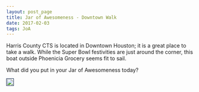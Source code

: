 ```yaml
---
layout: post_page
title: Jar of Awesomeness - Downtown Walk
date: 2017-02-03
tags: JoA
---
```

Harris County CTS is located in Downtown Houston; it is a great place to take a walk. While the Super Bowl festivities are just around the corner, this boat outside Phoenicia Grocery seems fit to sail.

What did you put in your Jar of Awesomeness today?

<img src="https://lh3.googleusercontent.com/joN-WkhXGi39_HQbcQilL14rWJlS4xt2FF4CTXGUYUEblipFrZy6KFNq160lCrjK8yaDrAWIDZf0tMnTdNxuJ6Gb8AUtcRoYjYITuO7GGKQe6hEEZi9UQzi4XqdSZCt2Pj6MuwuPz1KM_2dqDKXssbRmTY_LAJw-1LqEQKLMB-5FC2G__yXWNCKEYmt9bEhjSkfUdJl4qlPg2icD7ilJj8ZqzTWVgBK-vFSK3Wyc-aZfed6Lgy1JdLSOxpm_lsdZRvyrQti42ugPUUD-jKv1R8jJZ0stm6Edqf_9za9z-rl00KAhF86h57qCU-3Fj7PtbheUq6V5zfxssMbqxeHZK5m981tEtm4uVfdetKA6D6VUoaDbgvDAVWawFWyAcFaZwgc-5sJ4_fIQ1Xaq3QzzbepSm3MCvP2z0wk4KM2jMqLEEITWTu6cCYNVc_jtTuQIrZxRXR_ZG_WS-KTmBfnZZGIIigcgXhezh3z6qAxQo7t5lnVbrq957SqNQTwumJUu0VG6LK8wYLskWuMzxnbnVa1uN7RKakcFE4ki91IQa8Y2ua0esrd33CzhM4wTKjwSAIwN59qTPOY9TWSVla3Nd8x81mXaYHj0IEltV73yrdvswTnR4Q=w1692-h658-no" style="padding:1px; border:1px solid #021a40"/>
